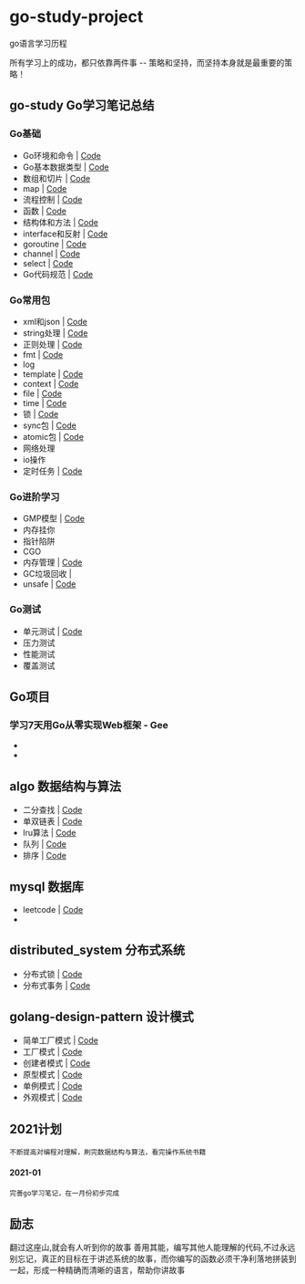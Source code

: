 # go-study-project
go语言学习历程

所有学习上的成功，都只依靠两件事 -- 策略和坚持，而坚持本身就是最重要的策略！

## go-study     Go学习笔记总结

 ### Go基础

   - Go环境和命令 | [Code](go-study/go_basic/command)
   - Go基本数据类型 | [Code](go-study/go_basic/basic_data_type)
   - 数组和切片   | [Code](go-study/go_basic/array_slice)
   - map        | [Code](go-study/go_basic/map)
   - 流程控制    | [Code](go-study/go_basic/process_control)
   - 函数         | [Code](go-study/go_basic/function)
   - 结构体和方法   | [Code](go-study/go_basic/struct)
   - interface和反射 | [Code](go-study/go_basic/interface_reflect)
   - goroutine   | [Code](go-study/go_basic/goroutine)
   - channel    | [Code](go-study/go_basic/channel)
   - select   | [Code](go-study/go_basic/select)
   - Go代码规范 | [Code](go-study/go_basic/go-lint/lint.md)

 ### Go常用包

   - xml和json  | [Code](go-study/package/jsonandxml)
   - string处理 | [Code](go-study/package/string)
   - 正则处理   | [Code](go-study/package/regexp)
   - fmt     | [Code](go-study/package/fmt)
   - log
   - template  | [Code](go-study/package/template)
   - context    | [Code](go-study/package/context)
   - file     | [Code](go-study/package/file)
   - time     | [Code](go-study/package/time)
   - 锁       | [Code](go-study/package/lock)
   - sync包   | [Code](go-study/package/sync)
   - atomic包   | [Code](go-study/package/atomic)
   - 网络处理
   - io操作    
   - 定时任务   | [Code](go-study/package/cron)

 ### Go进阶学习

   - GMP模型    | [Code](go-study/advanced/gmp)
   - 内存挂你  
   - 指针陷阱    
   - CGO
   - 内存管理    | [Code](go-study/advanced/memory)
   - GC垃圾回收   | 
   - unsafe        | [Code](go-study/advanced/unsafe)

 ### Go测试  

   - 单元测试    | [Code](go-study/test/单元测试.md)
   - 压力测试
   - 性能测试
   - 覆盖测试


## Go项目

  ### 学习7天用Go从零实现Web框架 - Gee


   -
   - 


## algo    数据结构与算法

   - 二分查找         | [Code](algo/find)
   - 单双链表      | [Code](algo/link_list)
   - lru算法         | [Code](algo/lru)
   - 队列           | [Code](algo/queue)
   - 排序           | [Code](algo/sort)
   
   

## mysql   数据库

  - leetcode   | [Code](mysql/sql)
  - 
    
   
## distributed_system  分布式系统

  - 分布式锁   | [Code](distributed_system/分布式锁.md)
  - 分布式事务  | [Code](distributed_system/分布式事务.md)
  
## golang-design-pattern 设计模式
  - 简单工厂模式 | [Code](golang-design-pattern/简单工厂模式)
  - 工厂模式 | [Code](golang-design-pattern/工厂模式)
  - 创建者模式 | [Code](golang-design-pattern/创建者模式)
  - 原型模式 | [Code](golang-design-pattern/原型模式)
  - 单例模式 | [Code](golang-design-pattern/单例模式)
  - 外观模式 | [Code](golang-design-pattern/外观模式)

## 2021计划

    不断提高对编程对理解，刷完数据结构与算法，看完操作系统书籍
    
    
#### 2021-01
    完善go学习笔记，在一月份初步完成
    
    
## 励志
   
   翻过这座山,就会有人听到你的故事
   善用其能，编写其他人能理解的代码,不过永远别忘记，真正的目标在于讲述系统的故事，而你编写的函数必须干净利落地拼装到一起，形成一种精确而清晰的语言，帮助你讲故事
​     








